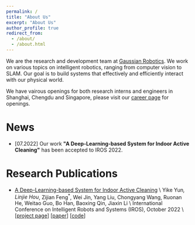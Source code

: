 ```yaml
---
permalink: /
title: "About Us"
excerpt: "About Us"
author_profile: true
redirect_from: 
  - /about/
  - /about.html
---
```


We are the research and development team at [Gaussian Robotics](https://www.gaussianrobotics.com/). We work on various topics on intelligent robotics, ranging from computer vision to SLAM. Our goal is to build systems that effectively and efficiently interact with our physical world. 

We have vairous openings for both research interns and engineers in Shanghai, Chengdu and Singapore, please visit our [career page](https://www.linkedin.com/company/gausiumofficial/jobs/) for openings.

# News

- [07.2022] Our work **"A Deep-Learning-based System for Indoor Active Cleaning"** has been accepted to IROS 2022.

# Research Publications

- [A Deep-Learning-based System for Indoor Active Cleaning](coming_soon) \\
Yike Yun<sup>*</sup>, Linjie Hou<sup>*</sup>, Zijian Feng<sup>*</sup>, Wei Jin, Yang Liu, Chongyang Wang, Ruonan He, Weitao Guo, Bo Han, Baoxing Qin, Jiaxin Li \\
International Conference on Intelligent Robots and Systems (IROS), October 2022 \\
\[[project page](projects/active_cleaning)\] \[[paper](https://gaussianopensource.github.io/projects/active_cleaning/files/IROS_2022_GS.pdf)\] \[[code](https://github.com/gaussianopensource/dl_active_cleaning)\]
